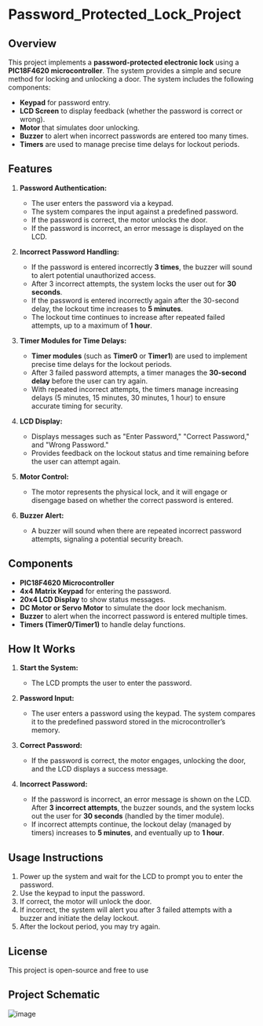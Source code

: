 # Password_Protected_Lock_Project

## Overview
This project implements a **password-protected electronic lock** using a **PIC18F4620 microcontroller**. The system provides a simple and secure method for locking and unlocking a door. The system includes the following components:
- **Keypad** for password entry.
- **LCD Screen** to display feedback (whether the password is correct or wrong).
- **Motor** that simulates door unlocking.
- **Buzzer** to alert when incorrect passwords are entered too many times.
- **Timers** are used to manage precise time delays for lockout periods.

## Features
1. **Password Authentication:**
   - The user enters the password via a keypad.
   - The system compares the input against a predefined password.
   - If the password is correct, the motor unlocks the door.
   - If the password is incorrect, an error message is displayed on the LCD.

2. **Incorrect Password Handling:**
   - If the password is entered incorrectly **3 times**, the buzzer will sound to alert potential unauthorized access.
   - After 3 incorrect attempts, the system locks the user out for **30 seconds**.
   - If the password is entered incorrectly again after the 30-second delay, the lockout time increases to **5 minutes**.
   - The lockout time continues to increase after repeated failed attempts, up to a maximum of **1 hour**.

3. **Timer Modules for Time Delays:**
   - **Timer modules** (such as **Timer0** or **Timer1**) are used to implement precise time delays for the lockout periods.
   - After 3 failed password attempts, a timer manages the **30-second delay** before the user can try again.
   - With repeated incorrect attempts, the timers manage increasing delays (5 minutes, 15 minutes, 30 minutes, 1 hour) to ensure accurate timing for security.

4. **LCD Display:**
   - Displays messages such as "Enter Password," "Correct Password," and "Wrong Password."
   - Provides feedback on the lockout status and time remaining before the user can attempt again.

5. **Motor Control:**
   - The motor represents the physical lock, and it will engage or disengage based on whether the correct password is entered.

6. **Buzzer Alert:**
   - A buzzer will sound when there are repeated incorrect password attempts, signaling a potential security breach.

## Components
- **PIC18F4620 Microcontroller**
- **4x4 Matrix Keypad** for entering the password.
- **20x4 LCD Display** to show status messages.
- **DC Motor or Servo Motor** to simulate the door lock mechanism.
- **Buzzer** to alert when the incorrect password is entered multiple times.
- **Timers (Timer0/Timer1)** to handle delay functions.

## How It Works
1. **Start the System:**
   - The LCD prompts the user to enter the password.
   
2. **Password Input:**
   - The user enters a password using the keypad. The system compares it to the predefined password stored in the microcontroller’s memory.
   
3. **Correct Password:**
   - If the password is correct, the motor engages, unlocking the door, and the LCD displays a success message.
   
4. **Incorrect Password:**
   - If the password is incorrect, an error message is shown on the LCD. After **3 incorrect attempts**, the buzzer sounds, and the system locks out the user for **30 seconds** (handled by the timer module).
   - If incorrect attempts continue, the lockout delay (managed by timers) increases to **5 minutes**, and eventually up to **1 hour**.

## Usage Instructions
1. Power up the system and wait for the LCD to prompt you to enter the password.
2. Use the keypad to input the password.
3. If correct, the motor will unlock the door.
4. If incorrect, the system will alert you after 3 failed attempts with a buzzer and initiate the delay lockout.
5. After the lockout period, you may try again.

## License
This project is open-source and free to use 

## Project Schematic
![image](https://github.com/user-attachments/assets/c24fa4a8-b4b8-4dc1-ace5-7d921f4e201b)


